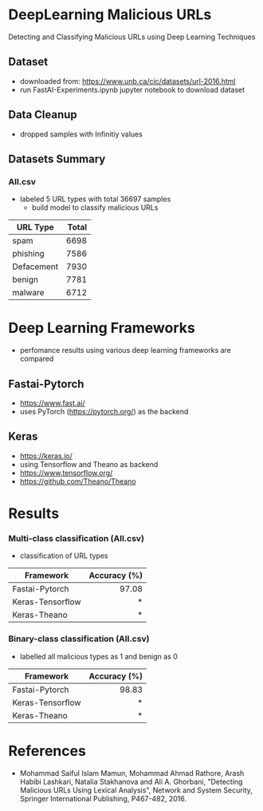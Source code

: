 # DeepLearning Malicious URLs

Detecting and Classifying Malicious URLs using Deep Learning Techniques

## Dataset

-   downloaded from: https://www.unb.ca/cic/datasets/url-2016.html
-   run FastAI-Experiments.ipynb jupyter notebook to download dataset

## Data Cleanup

-   dropped samples with Infinitiy values

## Datasets Summary

### All.csv

-   labeled 5 URL types with total 36697 samples
    -   build model to classify malicious URLs

| URL Type   | Total |
| ---------- | ----: |
| spam       |  6698 |
| phishing   |  7586 |
| Defacement |  7930 |
| benign     |  7781 |
| malware    |  6712 |

# Deep Learning Frameworks

-   perfomance results using various deep learning frameworks are compared

## Fastai-Pytorch

-   https://www.fast.ai/
-   uses PyTorch (https://pytorch.org/) as the backend

## Keras

-   https://keras.io/
-   using Tensorflow and Theano as backend
-   https://www.tensorflow.org/
-   https://github.com/Theano/Theano

# Results

### Multi-class classification (All.csv)

-   classification of URL types

| Framework        | Accuracy (%) |
| ---------------- | -----------: |
| Fastai-Pytorch   |        97.08 |
| Keras-Tensorflow |           \* |
| Keras-Theano     |           \* |

### Binary-class classification (All.csv)

-   labelled all malicious types as 1 and benign as 0

| Framework        | Accuracy (%) |
| ---------------- | -----------: |
| Fastai-Pytorch   |        98.83 |
| Keras-Tensorflow |           \* |
| Keras-Theano     |           \* |

# References

-   Mohammad Saiful Islam Mamun, Mohammad Ahmad Rathore, Arash Habibi Lashkari, Natalia Stakhanova and Ali A. Ghorbani, "Detecting Malicious URLs Using Lexical Analysis", Network and System Security, Springer International Publishing, P467-482, 2016.
